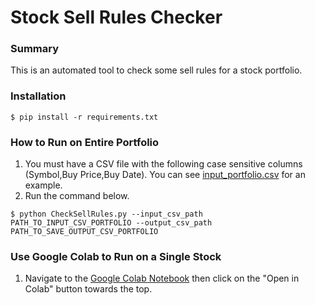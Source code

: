# Stock Sell Rules Checker
### Summary

This is an automated tool to check some sell rules for a stock portfolio.

### Installation
```
$ pip install -r requirements.txt
```

### How to Run on Entire Portfolio
1. You must have a CSV file with the following case sensitive columns (Symbol,Buy Price,Buy Date). You can see [input_portfolio.csv](input_portfolio.csv) for an example.
2. Run the command below.
```
$ python CheckSellRules.py --input_csv_path PATH_TO_INPUT_CSV_PORTFOLIO --output_csv_path PATH_TO_SAVE_OUTPUT_CSV_PORTFOLIO
```

### Use Google Colab to Run on a Single Stock
1. Navigate to the [Google Colab Notebook](CheckStockSellRules.ipynb) then click on the "Open in Colab" button towards the top.

